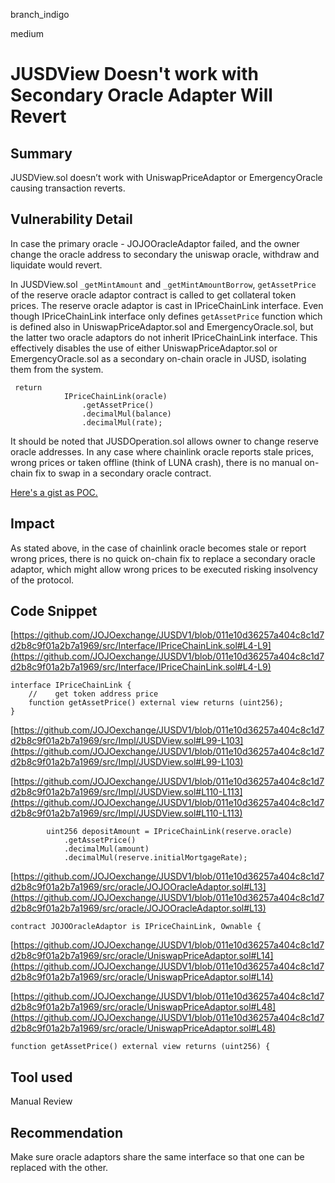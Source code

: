 branch_indigo

medium

# JUSDView Doesn't work with Secondary Oracle Adapter Will Revert

## Summary
JUSDView.sol doesn’t work with UniswapPriceAdaptor or EmergencyOracle causing transaction reverts.
## Vulnerability Detail
In case the primary oracle - JOJOOracleAdaptor failed, and the owner change the oracle address to secondary the uniswap oracle, withdraw and liquidate would revert.

In JUSDView.sol `_getMintAmount` and `_getMintAmountBorrow`, `getAssetPrice` of the reserve oracle adaptor contract is called to get collateral token prices. The reserve oracle adaptor is cast in IPriceChainLink interface. Even though IPriceChainLink interface only defines `getAssetPrice` function which is defined also in UniswapPriceAdaptor.sol and EmergencyOracle.sol, but the latter two oracle adaptors do not inherit IPriceChainLink interface. This effectively disables the use of either UniswapPriceAdaptor.sol or EmergencyOracle.sol as a secondary on-chain oracle in JUSD, isolating them from the system.

```solidy
 return
            IPriceChainLink(oracle)
                .getAssetPrice()
                .decimalMul(balance)
                .decimalMul(rate); 
```
It should be noted that JUSDOperation.sol allows owner to change reserve oracle addresses. In any case where chainlink oracle reports stale prices, wrong prices or taken offline (think of LUNA crash), there is no manual on-chain fix to swap in a secondary oracle contract. 

[Here's a gist as POC.](https://gist.github.com/bzpassersby/30229b2d9551c3e9b243a9d96e152aa6)

## Impact
As stated above, in the case of chainlink oracle becomes stale or report wrong prices, there is no quick on-chain fix to replace a secondary oracle adaptor, which might allow wrong prices to be executed risking insolvency of the protocol. 
## Code Snippet
[https://github.com/JOJOexchange/JUSDV1/blob/011e10d36257a404c8c1d7d2b8c9f01a2b7a1969/src/Interface/IPriceChainLink.sol#L4-L9](https://github.com/JOJOexchange/JUSDV1/blob/011e10d36257a404c8c1d7d2b8c9f01a2b7a1969/src/Interface/IPriceChainLink.sol#L4-L9)
```solidity
interface IPriceChainLink {
    //    get token address price
    function getAssetPrice() external view returns (uint256);
}
```
[https://github.com/JOJOexchange/JUSDV1/blob/011e10d36257a404c8c1d7d2b8c9f01a2b7a1969/src/Impl/JUSDView.sol#L99-L103](https://github.com/JOJOexchange/JUSDV1/blob/011e10d36257a404c8c1d7d2b8c9f01a2b7a1969/src/Impl/JUSDView.sol#L99-L103)

[https://github.com/JOJOexchange/JUSDV1/blob/011e10d36257a404c8c1d7d2b8c9f01a2b7a1969/src/Impl/JUSDView.sol#L110-L113](https://github.com/JOJOexchange/JUSDV1/blob/011e10d36257a404c8c1d7d2b8c9f01a2b7a1969/src/Impl/JUSDView.sol#L110-L113)
```solidity
        uint256 depositAmount = IPriceChainLink(reserve.oracle)
            .getAssetPrice()
            .decimalMul(amount)
            .decimalMul(reserve.initialMortgageRate);
```

[https://github.com/JOJOexchange/JUSDV1/blob/011e10d36257a404c8c1d7d2b8c9f01a2b7a1969/src/oracle/JOJOOracleAdaptor.sol#L13](https://github.com/JOJOexchange/JUSDV1/blob/011e10d36257a404c8c1d7d2b8c9f01a2b7a1969/src/oracle/JOJOOracleAdaptor.sol#L13)
```solidty
contract JOJOOracleAdaptor is IPriceChainLink, Ownable {
```
[https://github.com/JOJOexchange/JUSDV1/blob/011e10d36257a404c8c1d7d2b8c9f01a2b7a1969/src/oracle/UniswapPriceAdaptor.sol#L14](https://github.com/JOJOexchange/JUSDV1/blob/011e10d36257a404c8c1d7d2b8c9f01a2b7a1969/src/oracle/UniswapPriceAdaptor.sol#L14)

[https://github.com/JOJOexchange/JUSDV1/blob/011e10d36257a404c8c1d7d2b8c9f01a2b7a1969/src/oracle/UniswapPriceAdaptor.sol#L48](https://github.com/JOJOexchange/JUSDV1/blob/011e10d36257a404c8c1d7d2b8c9f01a2b7a1969/src/oracle/UniswapPriceAdaptor.sol#L48)
```solidity
function getAssetPrice() external view returns (uint256) {
```
## Tool used

Manual Review

## Recommendation
Make sure oracle adaptors share the same interface so that one can be replaced with the other.